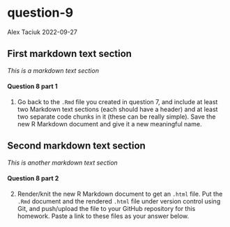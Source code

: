 question-9
================
Alex Taciuk
2022-09-27

## First markdown text section

*This is a markdown text section*

#### Question 8 part 1

1.  Go back to the `.Rmd` file you created in question 7, and include at
    least two Markdown text sections (each should have a header) and at
    least two separate code chunks in it (these can be really simple).
    Save the new R Markdown document and give it a new meaningful name.

## Second markdown text section

*This is another markdown text section*

#### Question 8 part 2

2.  Render/knit the new R Markdown document to get an `.html` file. Put
    the `.Rmd` document and the rendered `.html` file under version
    control using Git, and push/upload the file to your GitHub
    repository for this homework. Paste a link to these files as your
    answer below.
